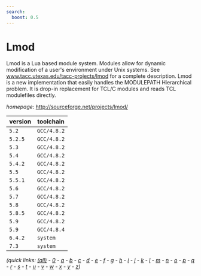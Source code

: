 ```yaml
---
search:
  boost: 0.5
---
```

# Lmod

Lmod is a Lua based module system. Modules allow for dynamic modification  of a user's environment under Unix systems. See www.tacc.utexas.edu/tacc-projects/lmod  for a complete description. Lmod is a new implementation that easily handles the MODULEPATH  Hierarchical problem. It is drop-in replacement for TCL/C modules and reads TCL modulefiles directly.

*homepage*: <http://sourceforge.net/projects/lmod/>

version | toolchain
--------|----------
``5.2`` | ``GCC/4.8.2``
``5.2.5`` | ``GCC/4.8.2``
``5.3`` | ``GCC/4.8.2``
``5.4`` | ``GCC/4.8.2``
``5.4.2`` | ``GCC/4.8.2``
``5.5`` | ``GCC/4.8.2``
``5.5.1`` | ``GCC/4.8.2``
``5.6`` | ``GCC/4.8.2``
``5.7`` | ``GCC/4.8.2``
``5.8`` | ``GCC/4.8.2``
``5.8.5`` | ``GCC/4.8.2``
``5.9`` | ``GCC/4.8.2``
``5.9`` | ``GCC/4.8.4``
``6.4.2`` | ``system``
``7.3`` | ``system``


*(quick links: [(all)](../index.md) - [0](../0/index.md) - [a](../a/index.md) - [b](../b/index.md) - [c](../c/index.md) - [d](../d/index.md) - [e](../e/index.md) - [f](../f/index.md) - [g](../g/index.md) - [h](../h/index.md) - [i](../i/index.md) - [j](../j/index.md) - [k](../k/index.md) - [l](../l/index.md) - [m](../m/index.md) - [n](../n/index.md) - [o](../o/index.md) - [p](../p/index.md) - [q](../q/index.md) - [r](../r/index.md) - [s](../s/index.md) - [t](../t/index.md) - [u](../u/index.md) - [v](../v/index.md) - [w](../w/index.md) - [x](../x/index.md) - [y](../y/index.md) - [z](../z/index.md))*

